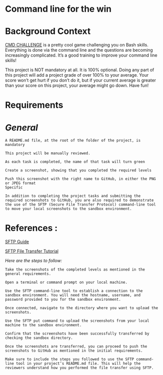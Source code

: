 # Command line for the win

# Background Context

[CMD CHALLENGE](https://intranet.alxswe.com/rltoken/a83_NOBEtXgFr1Yqej0HYA) is a pretty cool game challenging you on Bash skills. Everything is done via the command line and the questions are becoming increasingly complicated. It’s a good training to improve your command line skills!

This project is NOT mandatory at all. It is 100% optional. Doing any part of this project will add a project grade of over 100% to your average. Your score won’t get hurt if you don’t do it, but if your current average is greater than your score on this project, your average might go down. Have fun!

# Requirements

# *General*

    A README.md file, at the root of the folder of the project, is mandatory

    This project will be manually reviewed.

    As each task is completed, the name of that task will turn green

    Create a screenshot, showing that you completed the required levels

    Push this screenshot with the right name to GitHub, in either the PNG or JPEG format
    Specific

    In addition to completing the project tasks and submitting the required screenshots to GitHub, you are also required to demonstrate the use of the SFTP (Secure File Transfer Protocol) command-line tool to move your local screenshots to the sandbox environment.

# References :

[SFTP Guide](https://intranet.alxswe.com/rltoken/OwMT_ctWdMI7L6JFzLvVKQ)

[SFTP File Transfer Tutorial](https://intranet.alxswe.com/rltoken/aTKBzKWZ5EI-qZjJVblUzg)


*Here are the steps to follow:*

    Take the screenshots of the completed levels as mentioned in the general requirements.

    Open a terminal or command prompt on your local machine.

    Use the SFTP command-line tool to establish a connection to the sandbox environment. You will need the hostname, username, and password provided to you for the sandbox environment.

    Once connected, navigate to the directory where you want to upload the screenshots.

    Use the SFTP put command to upload the screenshots from your local machine to the sandbox environment.

    Confirm that the screenshots have been successfully transferred by checking the sandbox directory.

    Once the screenshots are transferred, you can proceed to push the screenshots to GitHub as mentioned in the initial requirements.

    Make sure to include the steps you followed to use the SFTP command-line tool in your project’s README.md file. This will help the reviewers understand how you performed the file transfer using SFTP.